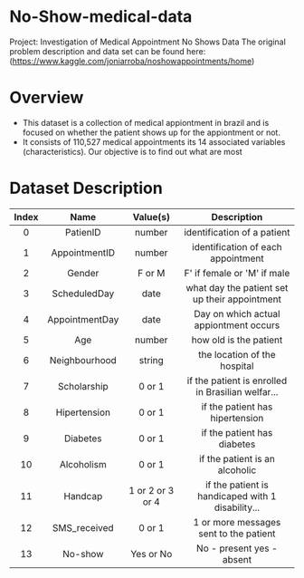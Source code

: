 # No-Show-medical-data
Project: Investigation of Medical Appointment No Shows Data
The original problem description and data set can be found here:
(https://www.kaggle.com/joniarroba/noshowappointments/home)

# Overview
- This dataset is a collection of medical appiontment in brazil and is focused on whether the patient shows
up for the appiontment or not.
- It consists of 110,527 medical appointments its 14 associated variables (characteristics).
Our objective is to find out what are most

# Dataset Description

Index| Name | Value(s)  | Description  |
:---: | :---:   | :-: | :-: |
0| PatienID |	number |	identification of a patient
1| AppointmentID |	number |	identification of each appointment
2 | Gender |	F or M |	F' if female or 'M' if male
3 |ScheduledDay |	date |	what day the patient set up their appointment
4 |AppointmentDay |	date	| Day on which actual appiontment occurs
5| Age	| number |	how old is the patient
6 |Neighbourhood	| string |	the location of the hospital
7 |Scholarship |	0 or 1 |	if the patient is enrolled in Brasilian welfar...
8 |Hipertension |	0 or 1 |	if the patient has hipertension
9 |Diabetes |	0 or 1	| if the patient has diabetes
10 |Alcoholism |	0 or 1 | 	if the patient is an alcoholic
11 |Handcap	| 1 or 2 or 3 or 4	| if the patient is handicaped with 1 disability...
12 |SMS_received	| 0 or 1 |	1 or more messages sent to the patient
13 |No-show	|Yes or No |	No - present yes - absent

